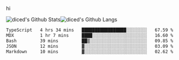 hi

<img align="center" style="padding:0" src="https://github-readme-stats-diced.vercel.app/api?username=diced&show_icons=true&count_private=true&include_all_commits=true&hide=contribs&hide_border=true&hide_title=true&hide_border=true&theme=transparent" alt="diced's Github Stats"><img align="center" style="padding:0" src="https://github-readme-stats-diced.vercel.app/api/top-langs/?username=diced&layout=compact&hide_border=true&theme=transparent" alt="diced's Github Langs">

<!--START_SECTION:waka-->

```txt
TypeScript   4 hrs 34 mins   █████████████████░░░░░░░░   67.59 %
MDX          1 hr 7 mins     ████░░░░░░░░░░░░░░░░░░░░░   16.60 %
Bash         39 mins         ██▒░░░░░░░░░░░░░░░░░░░░░░   09.85 %
JSON         12 mins         ▓░░░░░░░░░░░░░░░░░░░░░░░░   03.09 %
Markdown     10 mins         ▓░░░░░░░░░░░░░░░░░░░░░░░░   02.62 %
```

<!--END_SECTION:waka-->
